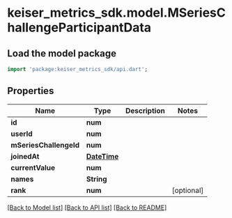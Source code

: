 # keiser_metrics_sdk.model.MSeriesChallengeParticipantData

## Load the model package
```dart
import 'package:keiser_metrics_sdk/api.dart';
```

## Properties
Name | Type | Description | Notes
------------ | ------------- | ------------- | -------------
**id** | **num** |  | 
**userId** | **num** |  | 
**mSeriesChallengeId** | **num** |  | 
**joinedAt** | [**DateTime**](DateTime.md) |  | 
**currentValue** | **num** |  | 
**names** | **String** |  | 
**rank** | **num** |  | [optional] 

[[Back to Model list]](../README.md#documentation-for-models) [[Back to API list]](../README.md#documentation-for-api-endpoints) [[Back to README]](../README.md)


